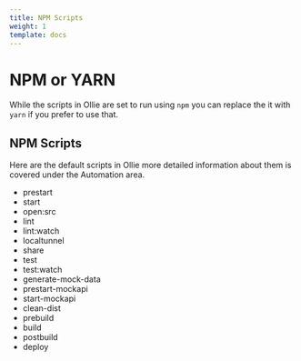 ```yaml
---
title: NPM Scripts
weight: 1
template: docs
---
```


# NPM or YARN

While the scripts in Ollie are set to run using `npm` you can replace the it with `yarn` if you prefer to use that.


## NPM Scripts

Here are the default scripts in Ollie more detailed information about them is covered under the Automation area.

- prestart
- start
- open:src
- lint
- lint:watch
- localtunnel
- share
- test
- test:watch
- generate-mock-data
- prestart-mockapi
- start-mockapi
- clean-dist
- prebuild
- build
- postbuild
- deploy

